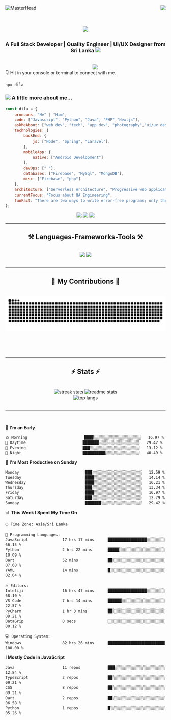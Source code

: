 ![MasterHead](https://cdn.prod.website-files.com/6344c9cef89d6f2270a38908/653c5395a20cd20e8f4fb7b5_Freelance%20Software%20Developer%20Everything%20You%20Need%20To%20Know.webp)
<img align="right" src="https://visitor-badge.laobi.icu/badge?page_id=Dilshan-Mindika.Dilshan-Mindika" />
<h1 align="center">
    <img src="https://readme-typing-svg.herokuapp.com/?font=Righteous&size=35&center=true&vCenter=true&width=500&height=70&duration=4000&lines=Hi+There!+👋;+I'm+Dilshan+Mindika;" />
</h1>
<h3 align="center">A Full Stack Developer | Quality Engineer | UI/UX Designer from Sri Lanka <img src="https://media.giphy.com/media/WUlplcMpOCEmTGBtBW/giphy.gif" width="60"> </h3>
<br/>
<img align='right' src="https://media.giphy.com/media/M9gbBd9nbDrOTu1Mqx/giphy.gif" width="230">

</br>
👇 Hit in your console or terminal to connect with me.

```bash
npx dila
```

### <img src="https://media.giphy.com/media/VgCDAzcKvsR6OM0uWg/giphy.gif" width="50"> A little more about me...  

```javascript
const dila = {
    pronouns: "He" | "Him",
    code: ["Javascript", "Python", "Java", "PHP","Nextjs"],
    askMeAbout: ["web dev", "tech", "app dev", "photography","ui/ux designing"],
    technologies: {
        backEnd: {
            js: ["Node", "Spring", "Laravel"],
        },
        mobileApp: {
            native: ["Android Development"]
        },
        devOps: [" "],
        databases: ["Firebase", "MySql", "MongoDB"],
        misc: ["Firebase", "php"]
    },
    architecture: ["Serverless Architecture", "Progressive web applications", "Single page applications"],
    currentFocus: "Focus about QA Engineering",
    funFact: "There are two ways to write error-free programs; only the third one works"
};
```

<!-- <img src="https://media.giphy.com/media/LnQjpWaON8nhr21vNW/giphy.gif" width="60"> <em><b>I love connecting with different people</b> so if you want to say <b>hi, I'll be happy to meet you more!</b> 😊</em>

---
<!--START_SECTION:waka-->
<!--![Code Time](http://img.shields.io/badge/Code%20Time-64%20hrs%2054%20mins-blue)

![Lines of code](https://img.shields.io/badge/From%20Hello%20World%20I%27ve%20Written-4.1%20k%20lines%20of%20code-blue)

**🐱 My GitHub Data** 

> 📦 186.8 kB Used in GitHub's Storage 
 > 
> 🚫 Not Opted to Hire
 > -->

<div align="center"> 
  <a href="mailto:dilshanmindika@outlook.com?subject=your title&body=The message">
    <img src="https://img.shields.io/badge/Outlook-0077B5?style=for-the-badge&logo=outlook" />
  </a>
  <a href="https://dilshanmindika.pro/" target="_blank">
     <img src="https://img.shields.io/badge/Portfolio-FF5722?style=for-the-badge&logo=todoist&logoColor=white" target="_blank" /> <!-- sqlite, safari, google-chrome are other good icon options -->
  </a>
  <a href="https://www.linkedin.com/in/dilshan-mindika/" target="_blank">
    <img src="https://img.shields.io/badge/LinkedIn-0077B5?style=for-the-badge&logo=linkedin&logoColor=white" target="_blank" />
  </a>

</div>

 <hr/>
 
<h2 align="center">⚒️ Languages-Frameworks-Tools ⚒️</h2>
<br/>
<div align="center">
    <img src="https://skillicons.dev/icons?i=react,bootstrap,html,css,vscode,github,figma,tailwind,git" />
    <img src="https://skillicons.dev/icons?i=nodejs,python,javascript,firebase,mongodb,c,java,nextjs,mysql" /><br>
</div>

<br/>
<hr/>

<div align="center">
  <h2>🐍 My Contributions 🐍</h2>
  <br>
  <img alt="snake eating my contributions" src="https://raw.githubusercontent.com/salesp07/salesp07/output/github-contribution-grid-snake.svg" />
  
  <br/><br/><br/>
</div>

<hr/>

<h2 align="center">⚡ Stats ⚡</h2>
<br>
<div align=center>
  <img width=390 src="https://github-readme-streak-stats.herokuapp.com/?user=dilshan-mindika&count_private=true&theme=react&border_radius=10" alt="streak stats"/>
  <img width=390 src="https://github-readme-stats.vercel.app/api?username=dilshan-mindika&count_private=true&show_icons=true&theme=react&rank_icon=github&border_radius=10" alt="readme stats" />
  <br/>
  <img width=325 align="center" src="https://github-readme-stats.vercel.app/api/top-langs?username=dilshan-mindika&hide=HTML&langs_count=8&layout=compact&theme=react&border_radius=10&size_weight=0.5&count_weight=0.5&exclude_repo=github-readme-stats" alt="top langs" />
</div>
<br/>
<hr/>
<br/>

🐤 **I'm an Early** 

```text
🌞 Morning                         ████░░░░░░░░░░░░░░░░░░░░░   16.97 % 
🌆 Daytime                         ███████░░░░░░░░░░░░░░░░░░   29.42 % 
🌃 Evening                         ███░░░░░░░░░░░░░░░░░░░░░░   13.12 %
🌙 Night                           ██████████░░░░░░░░░░░░░░░   40.49 %
```
📅 **I'm Most Productive on Sunday** 

```text
Monday                             ███░░░░░░░░░░░░░░░░░░░░░░   12.59 % 
Tuesday                            ████░░░░░░░░░░░░░░░░░░░░░   14.14 % 
Wednesday                          ████░░░░░░░░░░░░░░░░░░░░░   16.21 % 
Thursday                           ███░░░░░░░░░░░░░░░░░░░░░░   13.34 % 
Friday                             ████░░░░░░░░░░░░░░░░░░░░░   16.97 % 
Saturday                           ███░░░░░░░░░░░░░░░░░░░░░░   12.79 % 
Sunday                             ███████░░░░░░░░░░░░░░░░░░   29.42 % 
```


📊 **This Week I Spent My Time On** 

```text
🕑︎ Time Zone: Asia/Sri Lanka

💬 Programming Languages: 
JavaScript               17 hrs 17 mins      █████████████████░░░░░░░░   66.15 % 
Python                   2 hrs 22 mins       █████░░░░░░░░░░░░░░░░░░░░   18.09 % 
Dart                     52 mins             ██░░░░░░░░░░░░░░░░░░░░░░░   07.68 % 
YAML                     14 mins             █░░░░░░░░░░░░░░░░░░░░░░░░   02.04 % 

🔥 Editors: 
Inteliji                 16 hrs 47 mins      █████████████████░░░░░░░░   68.10 % 
VS Code                  7 hrs 14 mins       ██████░░░░░░░░░░░░░░░░░░░   22.57 % 
PyCharm                  1 hr 3 mins         ██░░░░░░░░░░░░░░░░░░░░░░░   09.21 % 
DataGrip                 0 secs              ░░░░░░░░░░░░░░░░░░░░░░░░░   00.12 % 

💻 Operating System: 
Windows                  82 hrs 26 mins      █████████████████████████   100.00 % 
```

**I Mostly Code in JavaScript** 

```text
Java                     11 repos            ███░░░░░░░░░░░░░░░░░░░░░░   12.84 % 
TypeScript               2 repos             ██░░░░░░░░░░░░░░░░░░░░░░░   09.21 % 
CSS                      8 repos             ██░░░░░░░░░░░░░░░░░░░░░░░   09.21 % 
Dart                     2 repos             ██░░░░░░░░░░░░░░░░░░░░░░░   06.58 % 
Python                   1 repos             █░░░░░░░░░░░░░░░░░░░░░░░░   05.26 % 
```
